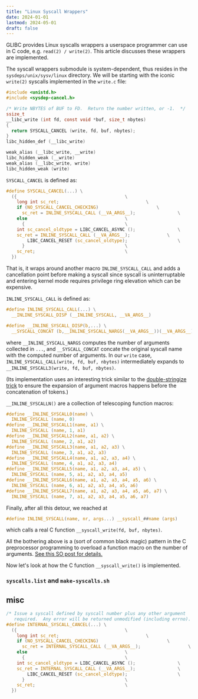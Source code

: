 ```yaml
---
title: "Linux Syscall Wrappers"
date: 2024-01-01
lastmod: 2024-05-01
draft: false
---
```


GLIBC provides Linux syscalls wrappers a userspace programmer can use in C code, e.g. `read(2) / write(2)`.
This article discusses these wrappers are implemented.

<!--more-->

The syscall wrappers submodule is system-dependent, thus resides in the `sysdeps/unix/sysv/linux` directory.
We will be starting with the iconic `write(2)` syscalls implemented in the `write.c` file:

```c
#include <unistd.h>
#include <sysdep-cancel.h>

/* Write NBYTES of BUF to FD.  Return the number written, or -1.  */
ssize_t
__libc_write (int fd, const void *buf, size_t nbytes)
{
  return SYSCALL_CANCEL (write, fd, buf, nbytes);
}
libc_hidden_def (__libc_write)

weak_alias (__libc_write, __write)
libc_hidden_weak (__write)
weak_alias (__libc_write, write)
libc_hidden_weak (write)
```

`SYSCALL_CANCEL` is defined as:

```c
#define SYSCALL_CANCEL(...) \
  ({									     \
    long int sc_ret;							     \
    if (NO_SYSCALL_CANCEL_CHECKING)					     \
      sc_ret = INLINE_SYSCALL_CALL (__VA_ARGS__); 			     \
    else								     \
      {									     \
	int sc_cancel_oldtype = LIBC_CANCEL_ASYNC ();			     \
	sc_ret = INLINE_SYSCALL_CALL (__VA_ARGS__);			     \
        LIBC_CANCEL_RESET (sc_cancel_oldtype);				     \
      }									     \
    sc_ret;								     \
  })
```

That is, it wraps around another macro `INLINE_SYSCALL_CALL` and adds a cancellation point before making a syscall
since syscall is uninterruptable and entering kernel mode requires privilege ring elevation which can be expensive.

`INLINE_SYSCALL_CALL` is defined as:

```c
#define INLINE_SYSCALL_CALL(...) \
  __INLINE_SYSCALL_DISP (__INLINE_SYSCALL, __VA_ARGS__)

#define __INLINE_SYSCALL_DISP(b,...) \
  __SYSCALL_CONCAT (b,__INLINE_SYSCALL_NARGS(__VA_ARGS__))(__VA_ARGS__)
```

<!-- There is a little trick going on here. The glibc team wants to use `SYSCALL_CANCEL` (and `INLINE_SYSCALL_CALL`) -->

where `__INLINE_SYSCALL_NARGS` computes the number of arguments collected in `...`, 
and `__SYSCALL_CONCAT` concate the original syscall name with the computed number of arguments.
In our `write` case, `INLINE_SYSCALL_CALL(write, fd, buf, nbytes)` intermediately expands to `__INLINE_SYSCALL3(write, fd, buf, nbytes)`.

(Its implementation uses an interesting trick similar to the [double-stringize trick](https://stackoverflow.com/questions/2751870/how-exactly-does-the-double-stringize-trick-work) to ensure the expansion of argument macros happens before the concatenation of tokens.)

`__INLINE_SYSCALLN()` are a collection of telescoping function macros:

```c
#define __INLINE_SYSCALL0(name) \
  INLINE_SYSCALL (name, 0)
#define __INLINE_SYSCALL1(name, a1) \
  INLINE_SYSCALL (name, 1, a1)
#define __INLINE_SYSCALL2(name, a1, a2) \
  INLINE_SYSCALL (name, 2, a1, a2)
#define __INLINE_SYSCALL3(name, a1, a2, a3) \
  INLINE_SYSCALL (name, 3, a1, a2, a3)
#define __INLINE_SYSCALL4(name, a1, a2, a3, a4) \
  INLINE_SYSCALL (name, 4, a1, a2, a3, a4)
#define __INLINE_SYSCALL5(name, a1, a2, a3, a4, a5) \
  INLINE_SYSCALL (name, 5, a1, a2, a3, a4, a5)
#define __INLINE_SYSCALL6(name, a1, a2, a3, a4, a5, a6) \
  INLINE_SYSCALL (name, 6, a1, a2, a3, a4, a5, a6)
#define __INLINE_SYSCALL7(name, a1, a2, a3, a4, a5, a6, a7) \
  INLINE_SYSCALL (name, 7, a1, a2, a3, a4, a5, a6, a7)
```

Finally, after all this detour, we reached at

```c
#define INLINE_SYSCALL(name, nr, args...) __syscall_##name (args)
```

which calls a real C function `__syscall_write(fd, buf, nbytes)`.

All the bothering above is a (sort of common black magic) pattern in the C preprocessor programming to overload a function macro on the number of arguments. [See this SO post for details.](https://stackoverflow.com/questions/11761703/overloading-macro-on-number-of-arguments)

Now let's look at how the C function `__syscall_write()` is implemented.

### `syscalls.list` and `make-syscalls.sh`


## misc





```c
/* Issue a syscall defined by syscall number plus any other argument
   required.  Any error will be returned unmodified (including errno).  */
#define INTERNAL_SYSCALL_CANCEL(...) \
  ({									     \
    long int sc_ret;							     \
    if (NO_SYSCALL_CANCEL_CHECKING) 					     \
      sc_ret = INTERNAL_SYSCALL_CALL (__VA_ARGS__); 			     \
    else								     \
      {									     \
	int sc_cancel_oldtype = LIBC_CANCEL_ASYNC ();			     \
	sc_ret = INTERNAL_SYSCALL_CALL (__VA_ARGS__);			     \
        LIBC_CANCEL_RESET (sc_cancel_oldtype);				     \
      }									     \
    sc_ret;								     \
  })
```